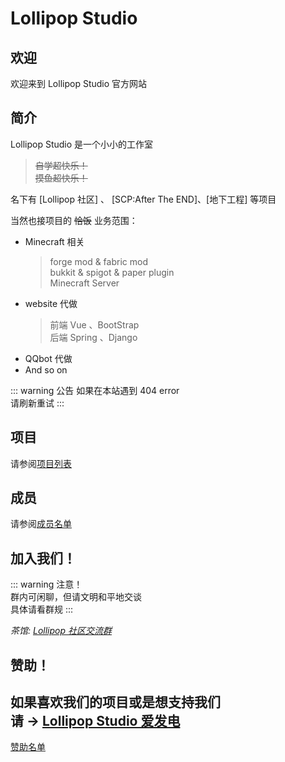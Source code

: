 # Lollipop Studio

## 欢迎

欢迎来到 Lollipop Studio 官方网站   

## 简介

Lollipop Studio 是一个小小的工作室  

> ~~自学超快乐！   
> 摸鱼超快乐！~~


名下有 [Lollipop 社区] 、 [SCP:After The END]、[地下工程] 等项目   

当然也接项目的 ~~恰饭~~ 
业务范围：
- Minecraft 相关
    > forge mod & fabric mod   
    > bukkit & spigot & paper plugin   
    > Minecraft Server
- website 代做
    > 前端 Vue 、BootStrap   
    > 后端 Spring 、Django
- QQbot 代做
- And so on

::: warning 公告
如果在本站遇到 404 error   
请刷新重试
:::

## 项目

请参阅[项目列表](/guide/projectList)

## 成员

请参阅[成员名单](/guide/memberList)

## 加入我们！

::: warning 注意！   
 群内可闲聊，但请文明和平地交谈   
 具体请看群规
:::

*茶馆: [Lollipop 社区交流群](https://qm.qq.com/cgi-bin/qm/qr?k=gzq4MdK0cEy9k1MkKTILkCL__B17kFBD&jump_from=webapi)*

## 赞助！
如果喜欢我们的项目或是想支持我们   
请 -> [Lollipop Studio 爱发电](https://afdian.net/@binglingsama)
---
[赞助名单](/guide/thanks)
